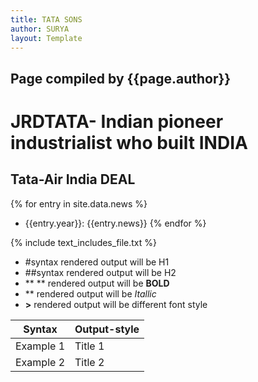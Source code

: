 ```yaml
---
title: TATA SONS
author: SURYA
layout: Template
---
```


## Page compiled by {{page.author}}

# JRDTATA- Indian pioneer industrialist who built **INDIA**

## Tata-Air India DEAL

{% for entry in site.data.news %}
-  {{entry.year}}: {{entry.news}}
{% endfor %}

{% include text_includes_file.txt %}

- #syntax rendered output will be H1
- ##syntax rendered output will be H2
- ** ** rendered output will be **BOLD**
- ** rendered output will be *Itallic*
- **>** rendered output will be different font style

|Syntax|Output-style|
|------|------------|
|Example 1|Title 1|
|Example 2|Title 2|
